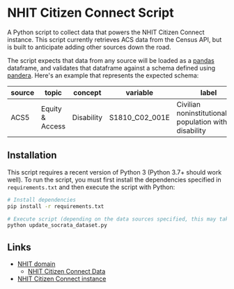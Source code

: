 # NHIT Citizen Connect Script

A Python script to collect data that powers the NHIT Citizen Connect instance. This script currently retrieves ACS data from the Census API, but is built to anticipate adding other sources down the road.

The script expects that data from any source will be loaded as a [pandas] dataframe, and validates that dataframe against a schema defined using [pandera]. Here's an example that represents the expected schema:

| source | topic           | concept    | variable       | label                                                      | value  | denominator_variable | denominator_label                              | denominator | year | year_date  | geo_id               | geo_name                | geo_type | location                  | row_id                                                           |
|--------|-----------------|------------|----------------|------------------------------------------------------------|--------|----------------------|------------------------------------------------|-------------|------|------------|----------------------|-------------------------|----------|---------------------------|------------------------------------------------------------------|
| ACS5   | Equity & Access | Disability | S1810_C02_001E | Civilian noninstitutionalized population with a disability | 208108 | S1810_C01_001E       | Total civilian noninstitutionalized population | 1897256     | 2018 | 2018-12-31 | 1400000US12011050800 | Broward County, Florida | county   | POINT (-80.17786 26.1618) | ACS5\|S1810_C02_001E\|S1810_C01_001E\|2018\|1400000US12011050800 |

[pandas]: https://pandas.pydata.org/
[pandera]: https://pandera.readthedocs.io/

## Installation

This script requires a recent version of Python 3 (Python 3.7+ should work well). To run the script, you must first install the dependencies specified in `requirements.txt` and then execute the script with Python:

```sh
# Install dependencies
pip install -r requirements.txt

# Execute script (depending on the data sources specified, this may take a while)
python update_socrata_dataset.py
```

## Links

* [NHIT domain](https://nhit-odp.data.socrata.com)
  + [NHIT Citizen Connect Data](https://nhit-odp.data.socrata.com/d/enbi-fu9w)
* [NHIT Citizen Connect instance](http://nhitc.connect.socrata.com)
